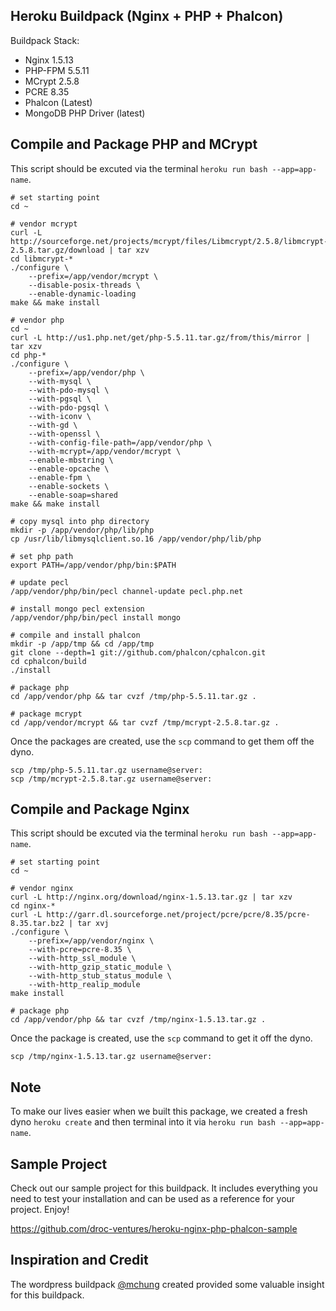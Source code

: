 Heroku Buildpack (Nginx + PHP + Phalcon)
----------------------------------
Buildpack Stack:
* Nginx 1.5.13
* PHP-FPM 5.5.11
* MCrypt 2.5.8
* PCRE 8.35
* Phalcon (Latest)
* MongoDB PHP Driver (latest)

Compile and Package PHP and MCrypt
----------------------------------
This script should be excuted via the terminal ```heroku run bash --app=app-name```.
```
# set starting point
cd ~

# vendor mcrypt
curl -L http://sourceforge.net/projects/mcrypt/files/Libmcrypt/2.5.8/libmcrypt-2.5.8.tar.gz/download | tar xzv
cd libmcrypt-*
./configure \
	--prefix=/app/vendor/mcrypt \
	--disable-posix-threads \
	--enable-dynamic-loading
make && make install

# vendor php
cd ~
curl -L http://us1.php.net/get/php-5.5.11.tar.gz/from/this/mirror | tar xzv
cd php-*
./configure \
	--prefix=/app/vendor/php \
	--with-mysql \
	--with-pdo-mysql \
	--with-pgsql \
	--with-pdo-pgsql \
	--with-iconv \
	--with-gd \
	--with-openssl \
	--with-config-file-path=/app/vendor/php \
	--with-mcrypt=/app/vendor/mcrypt \
	--enable-mbstring \
	--enable-opcache \
	--enable-fpm \
	--enable-sockets \
	--enable-soap=shared
make && make install

# copy mysql into php directory
mkdir -p /app/vendor/php/lib/php
cp /usr/lib/libmysqlclient.so.16 /app/vendor/php/lib/php

# set php path
export PATH=/app/vendor/php/bin:$PATH

# update pecl
/app/vendor/php/bin/pecl channel-update pecl.php.net

# install mongo pecl extension
/app/vendor/php/bin/pecl install mongo

# compile and install phalcon
mkdir -p /app/tmp && cd /app/tmp
git clone --depth=1 git://github.com/phalcon/cphalcon.git
cd cphalcon/build
./install

# package php
cd /app/vendor/php && tar cvzf /tmp/php-5.5.11.tar.gz .

# package mcrypt
cd /app/vendor/mcrypt && tar cvzf /tmp/mcrypt-2.5.8.tar.gz .
```
Once the packages are created, use the ```scp``` command to get them off the dyno.
```
scp /tmp/php-5.5.11.tar.gz username@server:
scp /tmp/mcrypt-2.5.8.tar.gz username@server:
```

Compile and Package Nginx
----------------------------------
This script should be excuted via the terminal ```heroku run bash --app=app-name```.
```
# set starting point
cd ~

# vendor nginx
curl -L http://nginx.org/download/nginx-1.5.13.tar.gz | tar xzv
cd nginx-*
curl -L http://garr.dl.sourceforge.net/project/pcre/pcre/8.35/pcre-8.35.tar.bz2 | tar xvj
./configure \
	--prefix=/app/vendor/nginx \
	--with-pcre=pcre-8.35 \
	--with-http_ssl_module \
	--with-http_gzip_static_module \
	--with-http_stub_status_module \
	--with-http_realip_module
make install

# package php
cd /app/vendor/php && tar cvzf /tmp/nginx-1.5.13.tar.gz .
```
Once the package is created, use the ```scp``` command to get it off the dyno.
```
scp /tmp/nginx-1.5.13.tar.gz username@server:
```

Note
----
To make our lives easier when we built this package, we created a fresh dyno ```heroku create``` and then terminal into it via ```heroku run bash --app=app-name```.

Sample Project
--------------
Check out our sample project for this buildpack. It includes everything you need to test your installation and can be used as a reference for your project. Enjoy!

https://github.com/droc-ventures/heroku-nginx-php-phalcon-sample

Inspiration and Credit
----------------------
The wordpress buildpack [@mchung](https://github.com/mchung) created provided some valuable insight for this buildpack.
